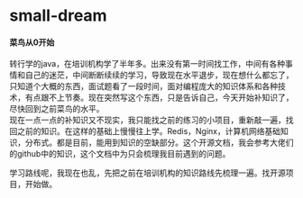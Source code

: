 # small-dream
#### 菜鸟从0开始<br>

​        转行学的java，在培训机构学了半年多。出来没有第一时间找工作，中间有各种事情和自己的迷茫，中间断断续续的学习，导致现在水平退步，现在想什么都忘了，只知道个大概的东西，面试题看了一段时间，面对编程庞大的知识体系和各种技术，有点跟不上节奏。现在突然写这个东西，只是告诉自己，今天开始补知识了，尽快回到之前菜鸟的水平。<br>		现在一点一点的补知识又不现实，我只能找之前的练习的小项目，重新敲一遍，找回之前的知识。在这样的基础上慢慢往上学。Redis，Nginx，计算机网络基础知识，分布式。都是目前，能用到知识的空缺部分。这个开源文档，我会参考大佬们的github中的知识，这个文档中为只会梳理我目前遇到的问题。<br>

​		学习路线呢，我现在也乱，先把之前在培训机构的知识路线先梳理一遍。找开源项目，开始做。

